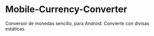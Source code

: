 # Mobile-Currency-Converter
Conversor de monedas sencillo, para Android. Convierte con divisas estáticas.
